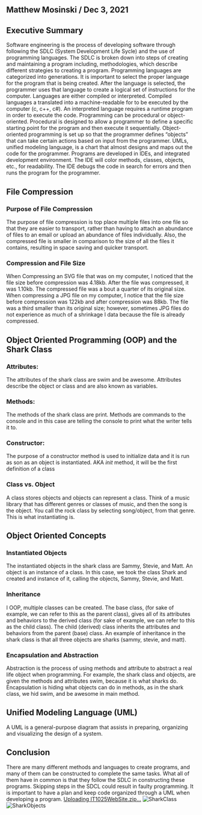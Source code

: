 ## Matthew Mosinski / Dec 3, 2021

## Executive Summary 
Software engineering is the process of developing software through following the SDLC (System Development Life Sycle) and the use of programming languages. The SDLC is broken down into steps of creating and maintaining a program including, methodologies, which describe different strategies to creating a program. Programming languages are categorized into generations. It is important to select the proper language for the program that is being created. After the language is selected, the programmer uses that language to create a logical set of instructions for the computer. Languages are either compiled or interpreted. Compiled languages a translated into a machine-readable for to be executed by the computer (c, c++, c#). An interpreted language requires a runtime program in order to execute the code.
	Programming can be procedural or object-oriented. Procedural is designed to allow a programmer to define a specific starting point for the program and then execute it sequentially. Object-oriented programming is set up so that the programmer defines “objects” that can take certain actions based on input from the programmer. UMLs, unified modeling language, is a chart that almost designs and maps out the code for the programmer. Programs are developed in IDEs, and integrated development environment. The IDE will color methods, classes, objects, etc., for readability. The IDE debugs the code in search for errors and then runs the program for the programmer.


## File Compression
### Purpose of File Compression
The purpose of file compression is top place multiple files into one file so that they are easier to transport, rather than having to attach an abundance of files to an email or upload an abundance of files individually. Also, the compressed file is smaller in comparison to the size of all the files it contains, resulting in space saving and quicker transport.

### Compression and File Size
When Compressing an SVG file that was on my computer, I noticed that the file size before compression was 4.18kb. After the file was compressed, it was 1.10kb. The compressed file was a bout a quarter of its original size.
When compressing a JPG file on my computer, I notice that the file size before compression was 122kb and after compression was 88kb. The file was a third smaller than its original size; however, sometimes JPG files do not experience as much of a shrinkage I data because the file is already compressed.

## Object Oriented Programming (OOP) and the Shark Class
### Attributes:
The attributes of the shark class are swim and be awesome. Attributes describe the object or class and are also known as variables.

### Methods:
The methods of the shark class are print. Methods are commands to the console and in this case are telling the console to print what the writer tells it to.

### Constructor:
The purpose of a constructor method is used to initialize data and it is run as son as an object is instantiated. AKA _init_ method, it will be the first definition of a class

### Class vs. Object
A class stores objects and objects can represent a class. Think of a music library that has different genres or classes of music, and then the song is the object. You call the rock class by selecting song/object, from that genre. This is what instantiating is.

## Object Oriented Concepts
### Instantiated Objects
The instantiated objects in the shark class are Sammy, Stevie, and Matt. An object is an instance of a class. In this case, we took the class Shark and created and instance of it, calling the objects, Sammy, Stevie, and Matt.

### Inheritance
I OOP, multiple classes can be created. The base class, (for sake of example, we can refer to this as the parent class), gives all of its attributes and behaviors to the derived class (for sake of example, we can refer to this as the child class). The child (derived) class inherits the attributes and behaviors from the parent (base) class. An example of inheritance in the shark class is that all three objects are sharks (sammy, stevie, and matt).

### Encapsulation and Abstraction
Abstraction is the process of using methods and attribute to abstract a real life object when programming. For example, the shark class and objects, are given the methods and attributes swim, because it is what sharks do. 
Encapsulation is hiding what objects can do in methods, as in the shark class, we hid swim, and be awesome in main method. 

## Unified Modeling Language (UML)
A UML is a general-purpose diagram that assists in preparing,  organizing  and visualizing the design of a system. 
## Conclusion
There are many different methods and languages to create programs, and many of them can be constructed to complete the same tasks. What all of them have in common is that they follow the SDLC in constructing these programs. Skipping steps in the SDCL could result in faulty programming. It is important to have a plan and keep code organized through a UML when developing a program.
[Uploading IT1025WebSite.zip…]()
![SharkClass](https://user-images.githubusercontent.com/91233770/144679804-ca23c6e3-d18e-426a-b086-e4681a5db27d.jpeg)
![SharkObjects](https://user-images.githubusercontent.com/91233770/144679814-dcfe8721-f5db-4e09-9d7c-745abcd3e894.PNG)

